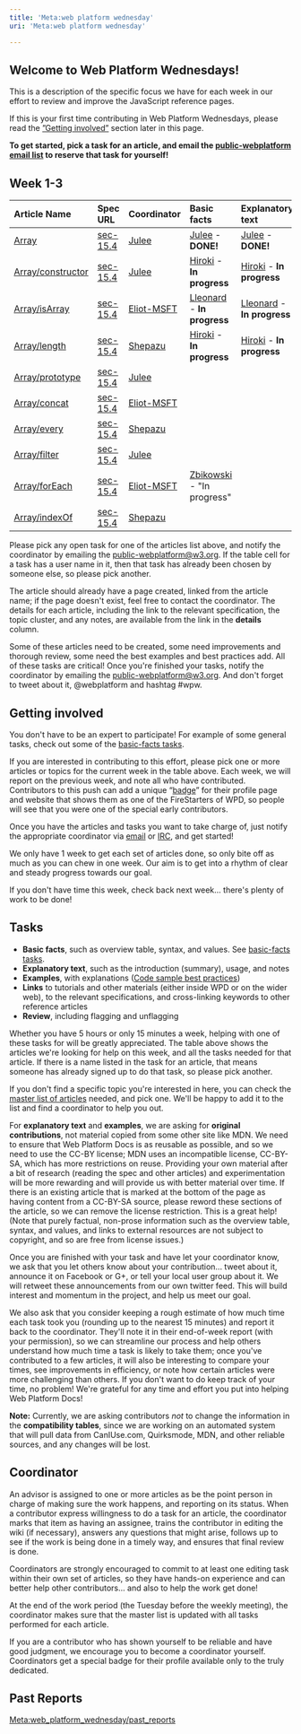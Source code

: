 ```yaml
---
title: 'Meta:web platform wednesday'
uri: 'Meta:web platform wednesday'

---
```

## Welcome to **Web Platform Wednesdays**!

This is a description of the specific focus we have for each week in our effort to review and improve the JavaScript reference pages.

If this is your first time contributing in Web Platform Wednesdays, please read the [”Getting involved”](#Getting_involved) section later in this page.

**To get started, pick a task for an article, and email the [public-webplatform email list](mailto:public-webplatform@w3.org?subject=(WPW)) to reserve that task for yourself!**

## Week 1-3

|Article Name|Spec URL|Coordinator|Basic facts|Explanatory text|Examples|Links|Review|Notes|
|:-----------|:-------|:----------|:----------|:---------------|:-------|:----|:-----|:----|
|[Array](/javascript/Array)|[sec-15.4](http://www.ecma-international.org/ecma-262/5.1/#sec-15.4)|[Julee](/User:Julee)|[Julee](/User:Julee) - **DONE!**|[Julee](/User:Julee) - **DONE!**||[Julee](/User:Julee) - **DONE!**|||
|[Array/constructor](/javascript/Array/constructor)|[sec-15.4](http://www.ecma-international.org/ecma-262/5.1/#sec-15.4)|[Julee](/User:Julee)|[Hiroki](/User:Hiroki) - **In progress**|[Hiroki](/User:Hiroki) - **In progress**|[Hiroki](/User:Hiroki) - **In progress**|[Hiroki](/User:Hiroki) - **In progress**|||
|[Array/isArray](/javascript/Array/isArray)|[sec-15.4](http://www.ecma-international.org/ecma-262/5.1/#sec-15.4)|[Eliot-MSFT](/User:Eliot-MSFT)|[Lleonard](/User:Lleonard) - **In progress**|[Lleonard](/User:Lleonard) - **In progress**|[Lleonard](/User:Lleonard) - **In progress**|[Lleonard](/User:Lleonard) - **In progress**|||
|[Array/length](/javascript/Array/length)|[sec-15.4](http://www.ecma-international.org/ecma-262/5.1/#sec-15.4)|[Shepazu](/User:Shepazu)|[Hiroki](/User:Hiroki) - **In progress**|[Hiroki](/User:Hiroki) - **In progress**|[Hiroki](/User:Hiroki) - **In progress**|[Hiroki](/User:Hiroki) - **In progress**|||
|[Array/prototype](/javascript/Array/prototype)|[sec-15.4](http://www.ecma-international.org/ecma-262/5.1/#sec-15.4)|[Julee](/User:Julee)|||||||
|[Array/concat](/javascript/Array/concat)|[sec-15.4](http://www.ecma-international.org/ecma-262/5.1/#sec-15.4)|[Eliot-MSFT](/User:Eliot-MSFT)|||||||
|[Array/every](/javascript/Array/every)|[sec-15.4](http://www.ecma-international.org/ecma-262/5.1/#sec-15.4)|[Shepazu](/User:Shepazu)|||||||
|[Array/filter](/javascript/Array/filter)|[sec-15.4](http://www.ecma-international.org/ecma-262/5.1/#sec-15.4)|[Julee](/User:Julee)|||||||
|[Array/forEach](/javascript/Array/forEach)|[sec-15.4](http://www.ecma-international.org/ecma-262/5.1/#sec-15.4)|[Eliot-MSFT](/User:Eliot-MSFT)|[Zbikowski](/User:Zbikowski) - "In progress"||||||
|[Array/indexOf](/javascript/Array/indexOf)|[sec-15.4](http://www.ecma-international.org/ecma-262/5.1/#sec-15.4)|[Shepazu](/User:Shepazu)|||||||

Please pick any open task for one of the articles list above, and notify the coordinator by emailing the public-webplatform@w3.org. If the table cell for a task has a user name in it, then that task has already been chosen by someone else, so please pick another.

The article should already have a page created, linked from the article name; if the page doesn't exist, feel free to contact the coordinator. The details for each article, including the link to the relevant specification, the topic cluster, and any notes, are available from the link in the **details** column.

Some of these articles need to be created, some need improvements and thorough review, some need the best examples and best practices add. All of these tasks are critical! Once you're finished your tasks, notify the coordinator by emailing the public-webplatform@w3.org. And don't forget to tweet about it, @webplatform and hashtag \#wpw.

## Getting involved

You don't have to be an expert to participate! For example of some general tasks, check out some of the [basic-facts tasks](/Meta:web_platform_wednesday/js_basic_facts_tasks).

If you are interested in contributing to this effort, please pick one or more articles or topics for the current week in the table above. Each week, we will report on the previous week, and note all who have contributed. Contributors to this push can add a unique “[badge](http://docs.webplatform.org/w/images/a/aa/css-firestarter-badge-simple.png)” for their profile page and website that shows them as one of the FireStarters of WPD, so people will see that you were one of the special early contributors.

Once you have the articles and tasks you want to take charge of, just notify the appropriate coordinator via [email](mailto:public-webplatform@w3.org?subject=(WPW)) or [IRC](irc://irc.freenode.org#webplatform), and get started!

We only have 1 week to get each set of articles done, so only bite off as much as you can chew in one week. Our aim is to get into a rhythm of clear and steady progress towards our goal.

If you don't have time this week, check back next week... there's plenty of work to be done!

## Tasks

-   **Basic facts**, such as overview table, syntax, and values. See [basic-facts tasks](/Meta:web_platform_wednesday/js_basic_facts_tasks).
-   **Explanatory text**, such as the introduction (summary), usage, and notes
-   **Examples**, with explanations ([Code sample best practices](http://docs.webplatform.org/wiki/WPD:Manual_Of_Style/Code_sample_best_practices))
-   **Links** to tutorials and other materials (either inside WPD or on the wider web), to the relevant specifications, and cross-linking keywords to other reference articles
-   **Review**, including flagging and unflagging

Whether you have 5 hours or only 15 minutes a week, helping with one of these tasks for will be greatly appreciated. The table above shows the articles we're looking for help on this week, and all the tasks needed for that article. If there is a name listed in the task for an article, that means someone has already signed up to do that task, so please pick another.

If you don't find a specific topic you're interested in here, you can check the [master list of articles](/Meta:web_platform_wednesday/master_list) needed, and pick one. We'll be happy to add it to the list and find a coordinator to help you out.

For **explanatory text** and **examples**, we are asking for **original contributions**, not material copied from some other site like MDN. We need to ensure that Web Platform Docs is as reusable as possible, and so we need to use the CC-BY license; MDN uses an incompatible license, CC-BY-SA, which has more restrictions on reuse. Providing your own material after a bit of research (reading the spec and other articles) and experimentation will be more rewarding and will provide us with better material over time. If there is an existing article that is marked at the bottom of the page as having content from a CC-BY-SA source, please reword these sections of the article, so we can remove the license restriction. This is a great help! (Note that purely factual, non-prose information such as the overview table, syntax, and values, and links to external resources are not subject to copyright, and so are free from license issues.)

Once you are finished with your task and have let your coordinator know, we ask that you let others know about your contribution... tweet about it, announce it on Facebook or G+, or tell your local user group about it. We will retweet these announcements from our own twitter feed. This will build interest and momentum in the project, and help us meet our goal.

We also ask that you consider keeping a rough estimate of how much time each task took you (rounding up to the nearest 15 minutes) and report it back to the coordinator. They'll note it in their end-of-week report (with your permission), so we can streamline our process and help others understand how much time a task is likely to take them; once you've contributed to a few articles, it will also be interesting to compare your times, see improvements in efficiency, or note how certain articles were more challenging than others. If you don't want to do keep track of your time, no problem! We're grateful for any time and effort you put into helping Web Platform Docs!

**Note:** Currently, we are asking contributors *not* to change the information in the **compatibility tables**, since we are working on an automated system that will pull data from CanIUse.com, Quirksmode, MDN, and other reliable sources, and any changes will be lost.

## Coordinator

An advisor is assigned to one or more articles as be the point person in charge of making sure the work happens, and reporting on its status. When a contributor express willingness to do a task for an article, the coordinator marks that item as having an assignee, trains the contributor in editing the wiki (if necessary), answers any questions that might arise, follows up to see if the work is being done in a timely way, and ensures that final review is done.

Coordinators are strongly encouraged to commit to at least one editing task within their own set of articles, so they have hands-on experience and can better help other contributors... and also to help the work get done!

At the end of the work period (the Tuesday before the weekly meeting), the coordinator makes sure that the master list is updated with all tasks performed for each article.

If you are a contributor who has shown yourself to be reliable and have good judgment, we encourage you to become a coordinator yourself. Coordinators get a special badge for their profile available only to the truly dedicated.

## Past Reports

[Meta:web\_platform\_wednesday/past\_reports](/Meta:web_platform_wednesday/past_reports)

